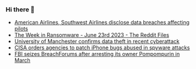 ### Hi there 👋

<!--START_SECTION:feed-->
* [American Airlines, Southwest Airlines disclose data breaches affecting pilots](https://www.bleepingcomputer.com/news/security/american-airlines-southwest-airlines-disclose-data-breaches-affecting-pilots/)
* [The Week in Ransomware - June 23rd 2023 - The Reddit Files](https://www.bleepingcomputer.com/news/security/the-week-in-ransomware-june-23rd-2023-the-reddit-files/)
* [University of Manchester confirms data theft in recent cyberattack](https://www.bleepingcomputer.com/news/security/university-of-manchester-confirms-data-theft-in-recent-cyberattack/)
* [CISA orders agencies to patch iPhone bugs abused in spyware attacks](https://www.bleepingcomputer.com/news/security/cisa-orders-agencies-to-patch-iphone-bugs-abused-in-spyware-attacks/)
* [FBI seizes BreachForums after arresting its owner Pompompurin in March](https://www.bleepingcomputer.com/news/security/fbi-seizes-breachforums-after-arresting-its-owner-pompompurin-in-march/)
<!--END_SECTION:feed-->

<!--
**frankenk/frankenk** is a ✨ _special_ ✨ repository because its `README.md` (this file) appears on your GitHub profile.

Here are some ideas to get you started:

- 🔭 I’m currently working on ...
- 🌱 I’m currently learning ...
- 👯 I’m looking to collaborate on ...
- 🤔 I’m looking for help with ...
- 💬 Ask me about ...
- 📫 How to reach me: ...
- 😄 Pronouns: ...
- ⚡ Fun fact: ...
-->



